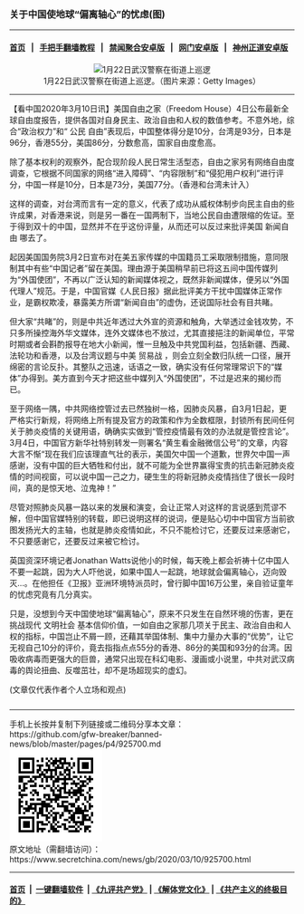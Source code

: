 ### 关于中国使地球“偏离轴心”的忧虑(图)
------------------------

#### [首页](https://github.com/gfw-breaker/banned-news/blob/master/README.md) &nbsp;&nbsp;|&nbsp;&nbsp; [手把手翻墙教程](https://github.com/gfw-breaker/guides/wiki) &nbsp;&nbsp;|&nbsp;&nbsp; [禁闻聚合安卓版](https://github.com/gfw-breaker/bn-android) &nbsp;&nbsp;|&nbsp;&nbsp; [网门安卓版](https://github.com/oGate2/oGate) &nbsp;&nbsp;|&nbsp;&nbsp; [神州正道安卓版](https://github.com/SzzdOgate/update) 



<div class="article_right" style="fone-color:#000">
 <p style="text-align: center;">
  <img alt="1月22日武汉警察在街道上巡逻" src="//img3.secretchina.com/pic/2020/2-12/p2625631a692228571-ss.jpg"/>
  <br>
   1月22日武汉警察在街道上巡逻。（图片来源：Getty Images）
   <span id="hideid" name="hideid" style="color:red;display:none;">
    <span href="https://www.secretchina.com">
    </span>
   </span>
  </br>
 </p>
 <div id="txt-mid1-t21-2017">
  

---


  </div>
 </div>
 <p>
  【看中国2020年3月10日讯】美国自由之家（Freedom House）4日公布最新全球自由度报告，提供各国对自身民主、政治自由和人权的数值参考。不意外地，综合“政治权力”和“
  <span href="https://www.secretchina.com/news/gb/tag/公民" target="_blank">
   公民
  </span>
  自由”表现后，中国整体得分是10分，台湾是93分，日本是96分，香港55分，美国86分，分数愈高，国家自由度愈高。
  <span id="hideid" name="hideid" style="color:red;display:none;">
   <span href="https://www.secretchina.com">
   </span>
  </span>
 </p>
 <p>
  除了基本权利的观察外，配合现阶段人民日常生活型态，自由之家另有网络自由度调查，它根据不同国家的网络“进入障碍”、“内容限制”和“侵犯用户权利”进行评分，中国一样是10分，日本是73分，美国77分。（香港和台湾未计入）
 </p>
 <p>
  这样的调查，对台湾而言有一定的意义，代表了成功从威权体制步向民主自由的些许成果，对香港来说，则是另一番在一国两制下，当地公民自由遭限缩的佐证。至于得到双十的中国，显然并不在乎这份评量，从而还可以反过来批评美国
  <span href="https://www.secretchina.com/news/gb/tag/新闻自由" target="_blank">
   新闻自由
  </span>
  哪去了。
 </p>
 <p>
  起因美国国务院3月2日宣布对在美五家传媒的中国籍员工采取限制措施，意同限制其中有些“中国记者”留在美国。理由源于美国稍早前已将这五间中国传媒列为“外国使团”，不再以广泛认知的新闻媒体视之，既然非新闻媒体，便另以“外国代理人”规范。于是，中国官媒《人民日报》据此批评美方干扰中国媒体正常作业，是霸权欺凌，暴露美方所谓“新闻自由”的虚伪，还说国际社会有目共睹。
 </p>
 <p>
  但大家“共睹”的，则是中共近年透过大外宣的资源和触角，大举透过金钱攻势，不只多所操控海外华文媒体，连外文媒体也不放过，尤其直接挹注的新闻单位，平常时期或者会斟酌报导在地大小新闻，惟一旦触及中共党国利益，包括新疆、西藏、法轮功和香港，以及台湾议题与中美
  <span href="https://www.secretchina.com/news/gb/tag/贸易战" target="_blank">
   贸易战
  </span>
  ，则会立刻全数归队统一口径，展开绵密的言论反扑。其整队之迅速，话语之一致，确实没有任何常理常识下的“媒体”办得到。美方直到今天才把这些中媒列入“外国使团”，不过是迟来的揭纱而已。
 </p>
 <p>
  至于网络一隅，中共网络控管过去已然独树一格，因肺炎风暴，自3月1日起，更严格实行新规，将网络上所有提及官方的政策和作为全数框限，封锁所有民间任何关于肺炎疫情的关键用语，确确实实做到“管控疫情最有效的办法就是管控言论”。3月4日，中国官方新华社特别转发一则署名“黄生看金融微信公号”的文章，内容大言不惭“现在我们应该理直气壮的表示，美国欠中国一个道歉，世界欠中国一声感谢，没有中国的巨大牺牲和付出，就不可能为全世界赢得宝贵的抗击新冠肺炎疫情的时间视窗，可以说中国一己之力，硬生生的将新冠肺炎疫情挡住了很长一段时间，真的是惊天地、泣鬼神！”
 </p>
 <p>
  尽管对照肺炎风暴一路以来的发展和演变，会让正常人对这样的言说感到荒谬不解，但中国官媒特别的转载，即已说明这样的说词，便是贴心切中中国官方当前欲图发扬光大的主轴，也就是肺炎疫情如此，不只不能检讨它，还要反过来感谢它，不只要感谢它，还要反过来被它检讨。
 </p>
 <p>
  英国资深环境记者Jonathan Watts说他小的时候，每天晚上都会祈祷十亿中国人不要一起跳，因为大人吓他说，如果中国人一起跳，地球就会偏离轴心，迈向毁灭…。在他担任《卫报》亚洲环境特派员时，曾行脚中国16万公里，亲自验证童年的忧虑究竟有几分真实。
 </p>
 <p>
  只是，没想到今天中国使地球“偏离轴心”，原来不只发生在自然环境的伤害，更在挑战现代
  <span href="https://www.secretchina.com/news/gb/tag/文明社会" target="_blank">
   文明社会
  </span>
  基本信仰价值，一如自由之家那几项关于民主、政治自由和人权的指标，中国岂止不屑一顾，还藉其举国体制、集中力量办大事的“优势”，让它无视自己10分的评价，竟去指指点点55分的香港、86分的美国和93分的台湾。因吸收病毒而更强大的巨兽，通常只出现在科幻电影、漫画或小说里，中共对武汉病毒的舆论扭曲、反噬茁壮，却不是场超现实的虚幻。
 </p>
 (文章仅代表作者个人立场和观点)
 <center>
  <div>
   <div id="txt-mid2-t22-2017" style="display: block;  max-height: 351px;  overflow: hidden;">
    <div id="SC-21xxx">
    </div>
    <ins class="adsbygoogle" data-ad-client="ca-pub-1276641434651360" data-ad-format="auto" data-ad-slot="4301710469" data-full-width-responsive="true" style="display:block">
    </ins>
   </div>
  </div>
 </center>
 <div style="padding-top:12px;">
 </div>
</div>

<hr/>
手机上长按并复制下列链接或二维码分享本文章：<br/>
https://github.com/gfw-breaker/banned-news/blob/master/pages/p4/925700.md <br/>
<a href='https://github.com/gfw-breaker/banned-news/blob/master/pages/p4/925700.md'><img src='https://github.com/gfw-breaker/banned-news/blob/master/pages/p4/925700.md.png'/></a> <br/>
原文地址（需翻墙访问）：https://www.secretchina.com/news/gb/2020/03/10/925700.html


------------------------
#### [首页](https://github.com/gfw-breaker/banned-news/blob/master/README.md) &nbsp;|&nbsp; [一键翻墙软件](https://github.com/gfw-breaker/nogfw/blob/master/README.md) &nbsp;| [《九评共产党》](https://github.com/gfw-breaker/9ping.md/blob/master/README.md#九评之一评共产党是什么) | [《解体党文化》](https://github.com/gfw-breaker/jtdwh.md/blob/master/README.md) | [《共产主义的终极目的》](https://github.com/gfw-breaker/gczydzjmd.md/blob/master/README.md)


<img src='http://gfw-breaker.win/banned-news/pages/p4/925700.md' width='0px' height='0px'/>